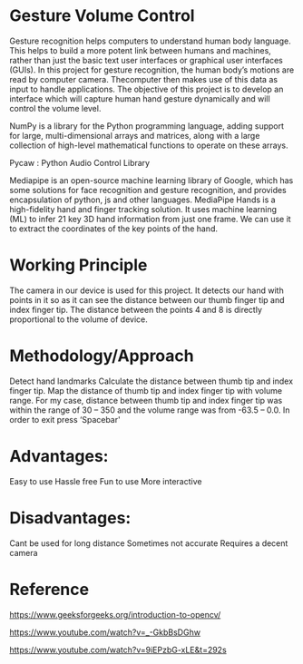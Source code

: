 # Gesture Volume Control

Gesture recognition helps computers to understand human body language. This helps to build a more potent link between humans and machines, rather than just the basic text user interfaces or graphical user interfaces (GUIs). In this project for gesture recognition, the human body’s motions are read by computer camera. Thecomputer then makes use of this data as input to handle applications. The objective of this project is to develop an interface which will capture human hand gesture dynamically and will control the volume level.

NumPy is a library for the Python programming language, adding support for large, multi-dimensional arrays and matrices, along with a large collection of high-level mathematical functions to operate on these arrays.

Pycaw : Python Audio Control Library

Mediapipe is an open-source machine learning library of Google, which has some solutions for face recognition and gesture recognition, and provides encapsulation of python, js and other languages. MediaPipe Hands is a high-fidelity hand and finger tracking solution. It uses machine learning (ML) to infer 21 key 3D hand information from just one frame. We can use it to extract the coordinates of the key points of the hand.

# Working Principle
The camera in our device is used for this project. It detects our hand with points in it so as it can see the distance between our thumb finger tip and index finger tip. The distance between the points 4 and 8 is directly proportional to the volume of device.

# Methodology/Approach
Detect hand landmarks
Calculate the distance between thumb tip and index finger tip.
Map the distance of thumb tip and index finger tip with volume range. For my case, distance between thumb tip and index finger tip was within the range of 30 – 350 and the volume range was from -63.5 – 0.0.
In order to exit press ‘Spacebar'

# Advantages:
Easy to use
Hassle free
Fun to use
More interactive

# Disadvantages:
Cant be used for long distance
Sometimes not accurate
Requires a decent camera

# Reference
https://www.geeksforgeeks.org/introduction-to-opencv/

https://www.youtube.com/watch?v=_-GkbBsDGhw

https://www.youtube.com/watch?v=9iEPzbG-xLE&t=292s

